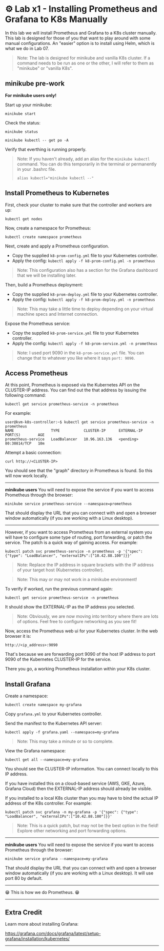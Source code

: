 # ⚙️ Lab x1 - Installing Prometheus and Grafana to K8s Manually

In this lab we will install Prometheus and Grafana to a K8s cluster manually. This lab is designed for those of you that want to play around with some manual configurations. An "easier" option is to install using Helm, which is what we do in Lab 07.

> Note: The lab is designed for minikube and vanilla K8s cluster. If a command needs to be run as one or the other, I will refer to them as "minikube" or "vanilla K8s".

## minikube pre-work

**For minikube users only!**

Start up your minikube:

`minikube start`

Check the status:

`minikube status`

`minikube kubectl -- get po -A`

Verify that everthing is running properly.

> Note: If you haven't already, add an alias for the `minikube kubectl` command. You can do this temporarily in the terminal or permanently in your .bashrc file.
>
> `alias kubectl="minikube kubectl --"`

## Install Prometheus to Kubernetes

First, check your cluster to make sure that the controller and workers are up:

`kubectl get nodes`

Now, create a namespace for Prometheus:

`kubectl create namespace prometheus`

Next, create and apply a Prometheus configuration.

- Copy the supplied `k8-prom-config.yml` file to your Kubernetes controller.
- Apply the config: `kubectl apply -f k8-prom-config.yml -n prometheus`

> Note: This configuration also has a section for the Grafana dashboard that we will be installing later.

Then, build a Prometheus deployment:

- Copy the supplied `k8-prom-deploy.yml` file to your Kubernetes controller.
- Apply the config: `kubectl apply -f k8-prom-deploy.yml -n prometheus`

> Note: This may take a little time to deploy depending on your virtual machine specs and Internet connection.

Expose the Prometheus service:

- Copy the supplied `k8-prom-service.yml` file to your Kubernetes controller.
- Apply the config: `kubectl apply -f k8-prom-service.yml -n prometheus`

> Note: I used port 9090 in the `k8-prom-service.yml` file. You can change that to whatever you like where it says `port: 9090`.

## Access Prometheus

At this point, Prometheus is exposed via the Kubernetes API on the CLUSTER-IP address. You can find out the that address by issuing the following command:

`kubectl get service prometheus-service -n prometheus`

For example:

```console
user@kvm-k8s-controller:~$ kubectl get service prometheus-service -n prometheus
NAME                 TYPE           CLUSTER-IP      EXTERNAL-IP   PORT(S)        AGE
prometheus-service   LoadBalancer   10.96.163.136   <pending>     80:30814/TCP   10m
```

Attempt a basic connection:

`curl http://<CLUSTER-IP>`

You should see that the "graph" directory in Prometheus is found. So this will now work locally.

---
**minikube users** You will need to expose the service if you want to access Prometheus through the browser:

`minikube service prometheus-service --namespace=prometheus`

That should display the URL that you can connect with and open a browser window automatically (if you are working with a Linux desktop).

---

However, if you want to access Prometheus from an external system you will have to configure some type of routing, port forwarding, or patch the service. The patch is a quick way of gaining access. For example:

`kubectl patch svc prometheus-service -n prometheus -p '{"spec": {"type": "LoadBalancer", "externalIPs":["10.42.88.100"]}}'`

> Note: Replace the IP address in square brackets with the IP address of your target host (Kubernetes controller).

> Note: This may or may not work in a minikube environment!

To verify if worked, run the previous command again:

`kubectl get service prometheus-service -n prometheus`

It should show the EXTERNAL-IP as the IP address you selected.

> Note: Obviously, we are now moving into territory where there are lots of options. Feel free to configure networking as you see fit!

Now, access the Prometheus web ui for your Kubernetes cluster. In the web browser it is:

`http://<ip_address>:9090`

That's because we are forwarding port 9090 of the host IP address to port 9090 of the Kubernetes CLUSTER-IP for the service.

There you go, a working Prometheus installation within your K8s cluster.

## Install Grafana

Create a namespace:

`kubectl create namespace my-grafana`

Copy `grafana.yml` to your Kubernetes controller.

Send the manifest to the Kubernetes API server:

`kubectl apply -f grafana.yaml --namespace=my-grafana`

> Note: This may take a minute or so to complete.

View the Grafana namespace:

`kubectl get all --namespace=my-grafana`

You should see the CLUSTER-IP information. You can connect locally to this IP address.

If you have installed this on a cloud-based service (AWS, GKE, Azure, Grafana Cloud) then the EXTERNAL-IP address should already be visible.

If you installed to a local K8s cluster than you may have to bind the actual IP address of the K8s controller. For example:

`kubectl patch svc grafana -n my-grafana -p '{"spec": {"type": "LoadBalancer", "externalIPs":["10.42.88.100"]}}'`

> Note: This is a quick patch, but may not be the best option in the field! Explore other networking and port forwarding options.

---
**minikube users** You will need to expose the service if you want to access Prometheus through the browser:

`minikube service grafana --namespace=my-grafana`

That should display the URL that you can connect with and open a browser window automatically (if you are working with a Linux desktop). It will use port 80 by default.

---

😁 This is how we do Prometheus. 😁

---

## Extra Credit

Learn more about installing Grafana:

https://grafana.com/docs/grafana/latest/setup-grafana/installation/kubernetes/

---
